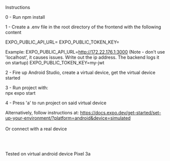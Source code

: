 Instructions

0 - Run npm install

1 - Create a .env file in the root directory of the frontend with the following content

EXPO_PUBLIC_API_URL=
EXPO_PUBLIC_TOKEN_KEY=

  Example:
  EXPO_PUBLIC_API_URL=http://172.22.176.1:3000 (Note - don't use 'localhost', it causes issues. Write out the ip address. The backend logs it on startup)
  EXPO_PUBLIC_TOKEN_KEY=my-jwt

2 - Fire up Android Studio, create a virtual device, get the virtual device started

3 - Run project with: <br />
npx expo start

4 - Press 'a' to run project on said virtual device
<br />

Alternatively, follow instructions at: https://docs.expo.dev/get-started/set-up-your-environment/?platform=android&device=simulated
<br />
<br />
Or connect with a real device

<br />
<br />

Tested on virtual android device Pixel 3a

